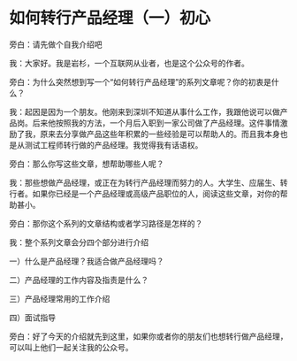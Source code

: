 # 如何转行产品经理（一）初心
[图片]:https://upload-images.jianshu.io/upload_images/2980541-4fc15882ee8a37ca.png?imageMogr2/auto-orient/strip%7CimageView2/2/w/1000/format/webp

旁白：请先做个自我介绍吧

我：大家好。我是岩杉，一个互联网从业者，也是这个公众号的作者。

旁白：为什么突然想到写一个“如何转行产品经理”的系列文章呢？你的初衷是什么？

我：起因是因为一个朋友。他刚来到深圳不知道从事什么工作，我跟他说可以做产品岗。后来他按照我的方法，一个月后入职到一家公司做了产品经理。这件事情激励了我，原来去分享做产品这些年积累的一些经验是可以帮助人的。而且我本身也是从测试工程师转行做的产品经理。我觉得我有话语权。

旁白：那么你写这些文章，想帮助哪些人呢？

我：那些想做产品经理，或正在为转行产品经理而努力的人。大学生、应届生、转行者。如果你已经是一个产品经理或高级产品职位的人，阅读这些文章，对你的帮助甚小。

旁白：那你这个系列的文章结构或者学习路径是怎样的？

我：整个系列文章会分四个部分进行介绍

一）什么是产品经理？我适合做产品经理吗？

二）产品经理的工作内容及指责是什么？

三）产品经理常用的工作介绍

四）面试指导

旁白：好了今天的介绍就先到这里，如果你或者你的朋友们也想转行做产品经理，可以叫上他们一起关注我的公众号。
